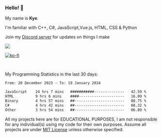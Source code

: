 ### Hello! 👋
My name is **Kye**.

I'm familiar with C++, C#, JavaScript,Vue.js, HTML, CSS & Python

Join my [Discord server](https://discord.gg/wjWwSgm7Ra) for updates on things I make

<a href="https://discord.gg/wjWwSgm7Ra"><img src="https://discord.com/api/guilds/1104598508020957244/widget.png?style=banner2"></a>

[![ko-fi](https://ko-fi.com/img/githubbutton_sm.svg)](https://ko-fi.com/Y8Y4D37MY)

<br>

My Programming Statistics in the last 30 days:
<!--START_SECTION:waka-->

```txt
From: 20 December 2023 - To: 19 January 2024

JavaScript    24 hrs 7 mins   ###########--------------   42.59 %
HTML          9 hrs 6 mins    ####---------------------   16.09 %
Binary        4 hrs 57 mins   ##-----------------------   08.75 %
C#            4 hrs 42 mins   ##-----------------------   08.32 %
Other         3 hrs 54 mins   ##-----------------------   06.89 %
```

<!--END_SECTION:waka-->

All my projects here are for EDUCATIONAL PURPOSES, I am not responsible for any individual(s) using my code for their own purposes. Assume all projects are under [MIT License](https://opensource.org/licenses/MIT) unless otherwise specified.
